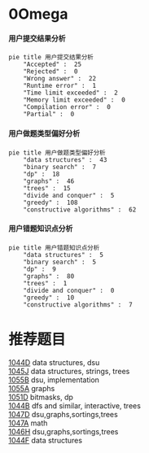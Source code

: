 # 0Omega

<!-- tabs:start -->



#### **用户提交结果分析**

```mermaid
pie title 用户提交结果分析
    "Accepted" :  25
    "Rejected" :  0
    "Wrong answer" :  22
    "Runtime error" :  1
    "Time limit exceeded" :  2
    "Memory limit exceeded" :  0
    "Compilation error" :  0
    "Partial" :  0
```

#### **用户做题类型偏好分析**

```mermaid
pie title 用户做题类型偏好分析
    "data structures" :  43
    "binary search" :  7
    "dp" :  18
    "graphs" :  46
    "trees" :  15
    "divide and conquer" :  5
    "greedy" :  108
    "constructive algorithms" :  62
```
#### **用户错题知识点分析**

```mermaid
pie title 用户错题知识点分析
    "data structures" :  5
    "binary search" :  5
    "dp" :  9
    "graphs" :  80
    "trees" :  1
    "divide and conquer" :  0
    "greedy" :  10
    "constructive algorithms" :  7
```



<!-- tabs:end -->
# 推荐题目
[1044D](https://codeforces.com/contest/1044/problem/D)		data structures,
                        dsu		  
[1045J](https://codeforces.com/contest/1045/problem/J)		data structures,
                        strings,
                        trees		  
[1055B](https://codeforces.com/contest/1055/problem/B)		dsu,
                        implementation		  
[1055A](https://codeforces.com/contest/1055/problem/A)		graphs		  
[1051D](https://codeforces.com/contest/1051/problem/D)		bitmasks,
                        dp		  
[1044B](https://codeforces.com/contest/1044/problem/B)		dfs and similar,
                        interactive,
                        trees		  
[1047D](https://codeforces.com/contest/1047/problem/D)		dsu,graphs,sortings,trees		  
[1047A](https://codeforces.com/contest/1047/problem/A)		math		  
[1046H](https://codeforces.com/contest/1046/problem/H)		dsu,graphs,sortings,trees		  
[1044F](https://codeforces.com/contest/1044/problem/F)		data structures		  
